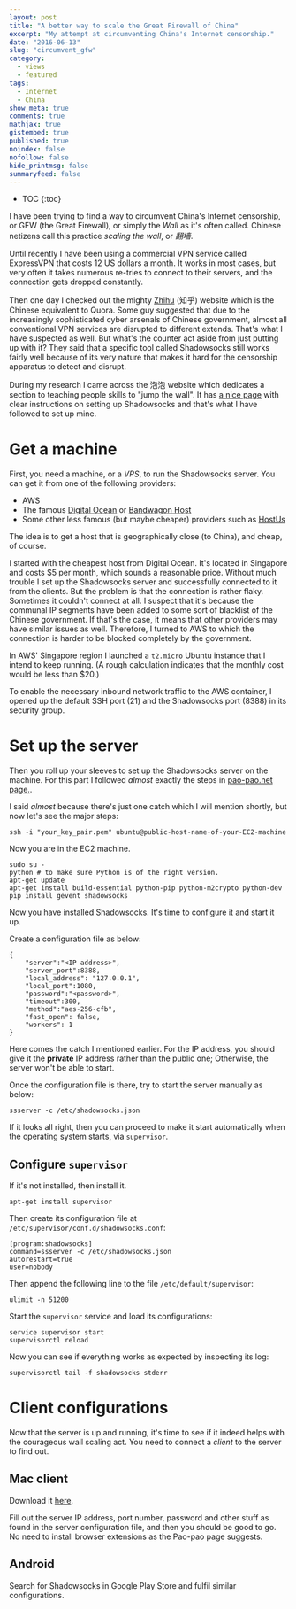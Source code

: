 ```yaml
---
layout: post
title: "A better way to scale the Great Firewall of China"
excerpt: "My attempt at circumventing China's Internet censorship."
date: "2016-06-13"
slug: "circumvent_gfw"
category: 
  - views
  - featured
tags:
  - Internet
  - China
show_meta: true
comments: true
mathjax: true
gistembed: true
published: true
noindex: false
nofollow: false
hide_printmsg: false
summaryfeed: false
---
```


* TOC
{:toc}

I have been trying to find a way to circumvent China's Internet censorship, or GFW (the Great Firewall), or simply the *Wall* as it's often called. Chinese netizens call this practice *scaling the wall*, or *翻墙*.

Until recently I have been using a commercial VPN service called ExpressVPN that costs 12 US dollars a month. It works in most cases, but very often it takes numerous re-tries to connect to their servers, and the connection gets dropped constantly.

Then one day I checked out the mighty [Zhihu](https://www.zhihu.com) (知乎) website which is the Chinese equivalent to Quora. Some guy suggested that due to the increasingly sophisticated cyber arsenals of Chinese government, almost all conventional VPN services are disrupted to different extends. That's what I have suspected as well. But what's the counter act aside from just putting up with it? They said that a specific tool called Shadowsocks still works fairly well because of its very nature that makes it hard for the censorship apparatus to detect and disrupt.

During my research I came across the 泡泡 website which dedicates a section to teaching people skills to "jump the wall". It has [a nice page](https://pao-pao.net/article/480) with clear instructions on setting up Shadowsocks and that's what I have followed to set up mine.

# Get a machine

First, you need a machine, or a *VPS*, to run the Shadowsocks server. You can get it from one of the following providers:

 - AWS
 - The famous [Digital Ocean](https://www.digitalocean.com) or [Bandwagon Host](https://bandwagonhost.com)
 - Some other less famous (but maybe cheaper) providers such as [HostUs](https://hostus.us)

The idea is to get a host that is geographically close (to China), and cheap, of course.

I started with the cheapest host from Digital Ocean. It's located in Singapore and costs $5 per month, which sounds a reasonable price. Without much trouble I set up the Shadowsocks server and successfully connected to it from the clients. But the problem is that the connection is rather flaky. Sometimes it couldn't connect at all. I suspect that it's because the communal IP segments have been added to some sort of blacklist of the Chinese government. If that's the case, it means that other providers may have similar issues as well. Therefore, I turned to AWS to which the connection is harder to be blocked completely by the government.

In AWS' Singapore region I launched a `t2.micro` Ubuntu instance that I intend to keep running. (A rough calculation indicates that the monthly cost would be less than $20.)

To enable the necessary inbound network traffic to the AWS container, I opened up the default SSH port (21) and the Shadowsocks port (8388) in its security group.

# Set up the server
Then you roll up your sleeves to set up the Shadowsocks server on the machine. For this part I followed *almost* exactly the steps in [pao-pao.net page.](https://pao-pao.net/article/480).

I said *almost* because there's just one catch which I will mention shortly, but now let's see the major steps:

~~~~
ssh -i "your_key_pair.pem" ubuntu@public-host-name-of-your-EC2-machine
~~~~
Now you are in the EC2 machine.

~~~~
sudo su -
python # to make sure Python is of the right version.
apt-get update
apt-get install build-essential python-pip python-m2crypto python-dev
pip install gevent shadowsocks
~~~~
Now you have installed Shadowsocks. It's time to configure it and start it up.

Create a configuration file as below:

~~~~
{
    "server":"<IP address>",
    "server_port":8388,
    "local_address": "127.0.0.1",
    "local_port":1080,
    "password":"<password>",
    "timeout":300,
    "method":"aes-256-cfb",
    "fast_open": false,
    "workers": 1
}
~~~~
Here comes the catch I mentioned earlier. For the IP address, you should give it the **private** IP address rather than the public one; Otherwise, the server won't be able to start.

Once the configuration file is there, try to start the server manually as below:

~~~~
ssserver -c /etc/shadowsocks.json
~~~~

If it looks all right, then you can proceed to make it start automatically when the operating system starts, via `supervisor`.

## Configure `supervisor`
If it's not installed, then install it.

~~~~
apt-get install supervisor
~~~~
Then create its configuration file at `/etc/supervisor/conf.d/shadowsocks.conf`:

~~~~
[program:shadowsocks]
command=ssserver -c /etc/shadowsocks.json
autorestart=true
user=nobody
~~~~

Then append the following line to the file `/etc/default/supervisor`:

~~~~
ulimit -n 51200
~~~~

Start the `supervisor` service and load its configurations:

~~~~
service supervisor start
supervisorctl reload
~~~~

Now you can see if everything works as expected by inspecting its log:

~~~~
supervisorctl tail -f shadowsocks stderr
~~~~

# Client configurations

Now that the server is up and running, it's time to see if it indeed helps with the courageous wall scaling act. You need to connect a *client* to the server to find out.

## Mac client

Download it [here](https://github.com/shadowsocks/shadowsocks-iOS/releases).

Fill out the server IP address, port number, password and other stuff as found in the server configuration file, and then you should be good to go. No need to install browser extensions as the Pao-pao page suggests.

## Android

Search for Shadowsocks in Google Play Store and fulfil similar configurations.
